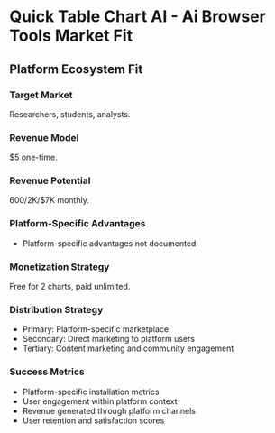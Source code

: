# Quick Table Chart AI - Ai Browser Tools Market Fit

## Platform Ecosystem Fit

### Target Market
Researchers, students, analysts.

### Revenue Model
$5 one-time.

### Revenue Potential
$600/$2K/$7K monthly.

### Platform-Specific Advantages
- Platform-specific advantages not documented

### Monetization Strategy
Free for 2 charts, paid unlimited.

### Distribution Strategy
- Primary: Platform-specific marketplace
- Secondary: Direct marketing to platform users
- Tertiary: Content marketing and community engagement

### Success Metrics
- Platform-specific installation metrics
- User engagement within platform context
- Revenue generated through platform channels
- User retention and satisfaction scores
